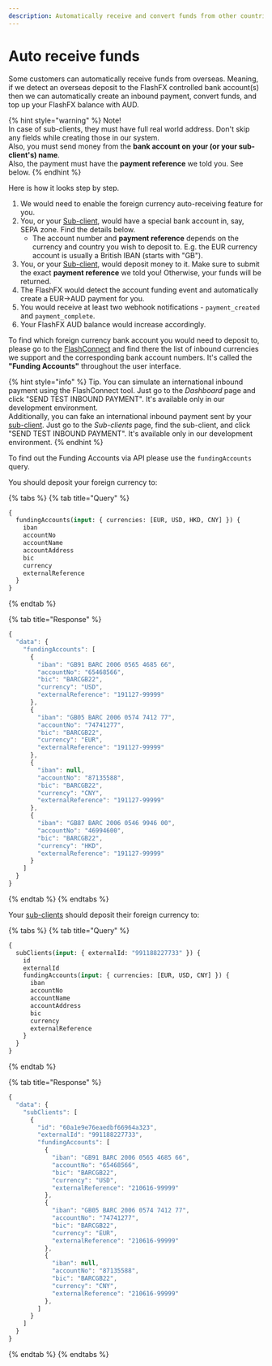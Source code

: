 ```yaml
---
description: Automatically receive and convert funds from other countries and currencies
---
```


# Auto receive funds

Some customers can automatically receive funds from overseas. Meaning, if we detect an overseas deposit to the FlashFX controlled bank account(s) then we can automatically create an inbound payment, convert funds, and top up your FlashFX balance with AUD.

{% hint style="warning" %}
Note!\
In case of sub-clients, they must have full real world address. Don't skip any fields while creating those in our system.\
Also, you must send money from the **bank account on your (or your sub-client's) name**.\
Also, the payment must have the **payment reference** we told you. See below.
{% endhint %}

Here is how it looks step by step.

1. We would need to enable the foreign currency auto-receiving feature for you.
2. You, or your [Sub-client](../sub-clients.md), would have a special bank account in, say, SEPA zone. Find the details below.
   * The account number and **payment reference** depends on the currency and country you wish to deposit to. E.g. the EUR currency account is usually a British IBAN (starts with "GB").
3. You, or your [Sub-client](../sub-clients.md), would deposit money to it. Make sure to submit the exact **payment reference** we told you! Otherwise, your funds will be returned.
4. The FlashFX would detect the account funding event and automatically create a EUR->AUD payment for you.
5. You would receive at least two webhook notifications - `payment_created` and `payment_complete`.
6. Your FlashFX AUD balance would increase accordingly.

To find which foreign currency bank account you would need to deposit to, please go to the [FlashConnect](https://connect.flash-fx.com) and find there the list of inbound currencies we support and the corresponding bank account numbers. It's called the **"Funding Accounts"** throughout the user interface.

{% hint style="info" %}
Tip. You can simulate an international inbound payment using the FlashConnect tool. Just go to the _Dashboard_ page and click "SEND TEST INBOUND PAYMENT". It's available only in our development environment.\
Additionally, you can fake an international inbound payment sent by your [sub-client](../sub-clients.md). Just go to the _Sub-clients_ page, find the sub-client, and click "SEND TEST INBOUND PAYMENT". It's available only in our development environment.
{% endhint %}

To find out the Funding Accounts via API please use the `fundingAccounts` query.

You should deposit your foreign currency to:

{% tabs %}
{% tab title="Query" %}
```graphql
{
  fundingAccounts(input: { currencies: [EUR, USD, HKD, CNY] }) {
    iban
    accountNo
    accountName
    accountAddress
    bic
    currency
    externalReference
  }
}
```
{% endtab %}

{% tab title="Response" %}
```javascript
{
  "data": {
    "fundingAccounts": [
      {
        "iban": "GB91 BARC 2006 0565 4685 66",
        "accountNo": "65468566",
        "bic": "BARCGB22",
        "currency": "USD",
        "externalReference": "191127-99999"
      },
      {
        "iban": "GB05 BARC 2006 0574 7412 77",
        "accountNo": "74741277",
        "bic": "BARCGB22",
        "currency": "EUR",
        "externalReference": "191127-99999"
      },
      {
        "iban": null,
        "accountNo": "87135588",
        "bic": "BARCGB22",
        "currency": "CNY",
        "externalReference": "191127-99999"
      },
      {
        "iban": "GB87 BARC 2006 0546 9946 00",
        "accountNo": "46994600",
        "bic": "BARCGB22",
        "currency": "HKD",
        "externalReference": "191127-99999"
      }
    ]
  }
}
```
{% endtab %}
{% endtabs %}

Your [sub-clients](../sub-clients.md) should deposit their foreign currency to:

{% tabs %}
{% tab title="Query" %}
```graphql
{
  subClients(input: { externalId: "991188227733" }) {
    id
    externalId
    fundingAccounts(input: { currencies: [EUR, USD, CNY] }) {
      iban
      accountNo
      accountName
      accountAddress
      bic
      currency
      externalReference
    }
  }
}
```
{% endtab %}

{% tab title="Response" %}
```javascript
{
  "data": {
    "subClients": [
      {
        "id": "60a1e9e76eaedbf66964a323",
        "externalId": "991188227733",
        "fundingAccounts": [
          {
            "iban": "GB91 BARC 2006 0565 4685 66",
            "accountNo": "65468566",
            "bic": "BARCGB22",
            "currency": "USD",
            "externalReference": "210616-99999"
          },
          {
            "iban": "GB05 BARC 2006 0574 7412 77",
            "accountNo": "74741277",
            "bic": "BARCGB22",
            "currency": "EUR",
            "externalReference": "210616-99999"
          },
          {
            "iban": null,
            "accountNo": "87135588",
            "bic": "BARCGB22",
            "currency": "CNY",
            "externalReference": "210616-99999"
          },
        ]
      }
    ]
  }
}
```
{% endtab %}
{% endtabs %}

